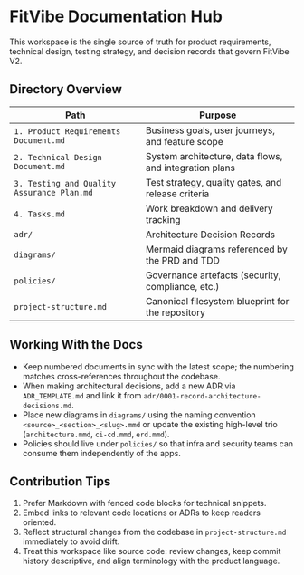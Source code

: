 # FitVibe Documentation Hub

This workspace is the single source of truth for product requirements, technical design, testing strategy, and decision records that govern FitVibe V2.

## Directory Overview

| Path                                | Purpose                                                |
| ----------------------------------- | ------------------------------------------------------ |
| `1. Product Requirements Document.md` | Business goals, user journeys, and feature scope      |
| `2. Technical Design Document.md`     | System architecture, data flows, and integration plans |
| `3. Testing and Quality Assurance Plan.md` | Test strategy, quality gates, and release criteria |
| `4. Tasks.md`                         | Work breakdown and delivery tracking                   |
| `adr/`                                | Architecture Decision Records                          |
| `diagrams/`                           | Mermaid diagrams referenced by the PRD and TDD         |
| `policies/`                           | Governance artefacts (security, compliance, etc.)      |
| `project-structure.md`                | Canonical filesystem blueprint for the repository      |

## Working With the Docs

- Keep numbered documents in sync with the latest scope; the numbering matches cross-references throughout the codebase.
- When making architectural decisions, add a new ADR via `ADR_TEMPLATE.md` and link it from `adr/0001-record-architecture-decisions.md`.
- Place new diagrams in `diagrams/` using the naming convention `<source>_<section>_<slug>.mmd` or update the existing high-level trio (`architecture.mmd`, `ci-cd.mmd`, `erd.mmd`).
- Policies should live under `policies/` so that infra and security teams can consume them independently of the apps.

## Contribution Tips

1. Prefer Markdown with fenced code blocks for technical snippets.
2. Embed links to relevant code locations or ADRs to keep readers oriented.
3. Reflect structural changes from the codebase in `project-structure.md` immediately to avoid drift.
4. Treat this workspace like source code: review changes, keep commit history descriptive, and align terminology with the product language.
